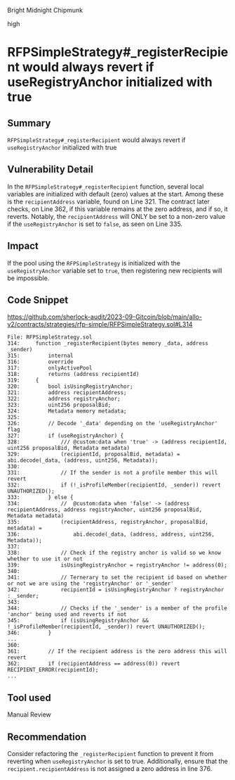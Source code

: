 Bright Midnight Chipmunk

high

# RFPSimpleStrategy#_registerRecipient would always revert if useRegistryAnchor initialized with true
## Summary

`RFPSimpleStrategy#_registerRecipient` would always revert if `useRegistryAnchor` initialized with true

## Vulnerability Detail

In the `RFPSimpleStrategy#_registerRecipient` function, several local variables are initialized with default (zero) values at the start. Among these is the `recipientAddress` variable, found on Line 321. The contract later checks, on Line 362, if this variable remains at the zero address, and if so, it reverts. Notably, the `recipientAddress` will ONLY be set to a non-zero value if the `useRegistryAnchor` is set to `false`, as seen on Line 335.

## Impact

If the pool using the `RFPSimpleStrategy` is initialized with the `useRegistryAnchor` variable set to `true`, then registering new recipients will be impossible.

## Code Snippet
https://github.com/sherlock-audit/2023-09-Gitcoin/blob/main/allo-v2/contracts/strategies/rfp-simple/RFPSimpleStrategy.sol#L314
```solidity 
File: RFPSimpleStrategy.sol
314:     function _registerRecipient(bytes memory _data, address _sender)
315:         internal
316:         override
317:         onlyActivePool
318:         returns (address recipientId)
319:     {
320:         bool isUsingRegistryAnchor;
321:         address recipientAddress;
322:         address registryAnchor;
323:         uint256 proposalBid;
324:         Metadata memory metadata;
325: 
326:         // Decode '_data' depending on the 'useRegistryAnchor' flag
327:         if (useRegistryAnchor) {
328:             /// @custom:data when 'true' -> (address recipientId, uint256 proposalBid, Metadata metadata)
329:             (recipientId, proposalBid, metadata) = abi.decode(_data, (address, uint256, Metadata));
330: 
331:             // If the sender is not a profile member this will revert
332:             if (!_isProfileMember(recipientId, _sender)) revert UNAUTHORIZED();
333:         } else {
334:             //  @custom:data when 'false' -> (address recipientAddress, address registryAnchor, uint256 proposalBid, Metadata metadata)
335:             (recipientAddress, registryAnchor, proposalBid, metadata) =
336:                 abi.decode(_data, (address, address, uint256, Metadata));
337: 
338:             // Check if the registry anchor is valid so we know whether to use it or not
339:             isUsingRegistryAnchor = registryAnchor != address(0);
340: 
341:             // Ternerary to set the recipient id based on whether or not we are using the 'registryAnchor' or '_sender'
342:             recipientId = isUsingRegistryAnchor ? registryAnchor : _sender;
343: 
344:             // Checks if the '_sender' is a member of the profile 'anchor' being used and reverts if not
345:             if (isUsingRegistryAnchor && !_isProfileMember(recipientId, _sender)) revert UNAUTHORIZED();
346:         }
...
360: 
361:         // If the recipient address is the zero address this will revert
362:         if (recipientAddress == address(0)) revert RECIPIENT_ERROR(recipientId); 
...
```

## Tool used

Manual Review

## Recommendation

Consider refactoring the `_registerRecipient` function to prevent it from reverting when `useRegistryAnchor` is set to true. Additionally, ensure that the `recipient.recipientAddress` is not assigned a zero address in line 376.
